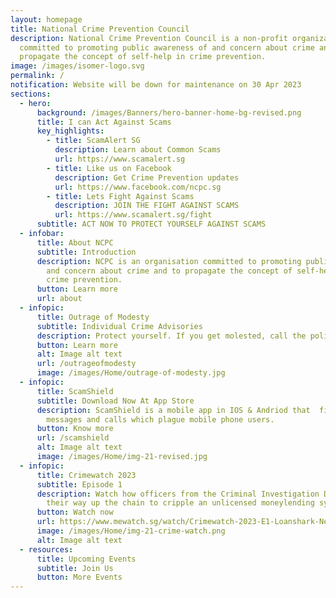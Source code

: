 ```yaml
---
layout: homepage
title: National Crime Prevention Council
description: National Crime Prevention Council is a non-profit organization
  committed to promoting public awareness of and concern about crime and to
  propagate the concept of self-help in crime prevention.
image: /images/isomer-logo.svg
permalink: /
notification: Website will be down for maintenance on 30 Apr 2023
sections:
  - hero:
      background: /images/Banners/hero-banner-home-bg-revised.png
      title: I can Act Against Scams
      key_highlights:
        - title: ScamAlert SG
          description: Learn about Common Scams
          url: https://www.scamalert.sg
        - title: Like us on Facebook
          description: Get Crime Prevention updates
          url: https://www.facebook.com/ncpc.sg
        - title: Lets Fight Against Scams
          description: JOIN THE FIGHT AGAINST SCAMS
          url: https://www.scamalert.sg/fight
      subtitle: ACT NOW TO PROTECT YOURSELF AGAINST SCAMS
  - infobar:
      title: About NCPC
      subtitle: Introduction
      description: NCPC is an organisation committed to promoting public awareness of
        and concern about crime and to propagate the concept of self-help in
        crime prevention.
      button: Learn more
      url: about
  - infopic:
      title: Outrage of Modesty
      subtitle: Individual Crime Advisories
      description: Protect yourself. If you get molested, call the police.
      button: Learn more
      alt: Image alt text
      url: /outrageofmodesty
      image: /images/Home/outrage-of-modesty.jpg
  - infopic:
      title: ScamShield
      subtitle: Download Now At App Store
      description: ScamShield is a mobile app in IOS & Andriod that  fight scam
        messages and calls which plague mobile phone users.
      button: Know more
      url: /scamshield
      alt: Image alt text
      image: /images/Home/img-21-revised.jpg
  - infopic:
      title: Crimewatch 2023
      subtitle: Episode 1
      description: Watch how officers from the Criminal Investigation Department work
        their way up the chain to cripple an unlicensed moneylending syndicate!
      button: Watch now
      url: https://www.mewatch.sg/watch/Crimewatch-2023-E1-Loanshark-Network-362269
      image: /images/Home/img-21-crime-watch.png
      alt: Image alt text
  - resources:
      title: Upcoming Events
      subtitle: Join Us
      button: More Events
---
```


